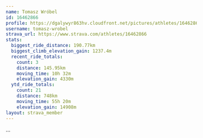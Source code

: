 ```yaml
---
name: Tomasz Wróbel
id: 16462866
profile: https://dgalywyr863hv.cloudfront.net/pictures/athletes/16462866/10169785/1/large.jpg
username: tomasz-wrobel
strava_url: https://www.strava.com/athletes/16462866
stats:
  biggest_ride_distance: 190.77km
  biggest_climb_elevation_gain: 1237.4m
  recent_ride_totals:
    count: 3
    distance: 145.95km
    moving_time: 10h 32m
    elevation_gain: 4330m
  ytd_ride_totals:
    count: 21
    distance: 748km
    moving_time: 55h 20m
    elevation_gain: 14908m
layout: strava_member
--- 
```

...
